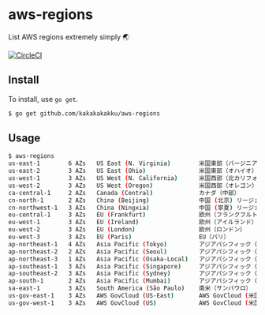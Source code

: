 # aws-regions

List AWS regions extremely simply 🌏

[![CircleCI](https://circleci.com/gh/kakakakakku/aws-regions.svg?style=svg)](https://circleci.com/gh/kakakakakku/aws-regions)

## Install

To install, use `go get`.

```sh
$ go get github.com/kakakakakku/aws-regions
```

## Usage

```sh
$ aws-regions
us-east-1        6 AZs   US East (N. Virginia)        米国東部（バージニア北部）
us-east-2        3 AZs   US East (Ohio)               米国東部（オハイオ）
us-west-1        3 AZs   US West (N. California)      米国西部（北カリフォルニア）
us-west-2        3 AZs   US West (Oregon)             米国西部（オレゴン）
ca-central-1     2 AZs   Canada (Central)             カナダ（中部）
cn-north-1       2 AZs   China (Beijing)              中国 (北京) リージョン
cn-northwest-1   3 AZs   China (Ningxia)              中国 (寧夏) リージョン
eu-central-1     3 AZs   EU (Frankfurt)               欧州（フランクフルト）
eu-west-1        3 AZs   EU (Ireland)                 欧州（アイルランド）
eu-west-2        3 AZs   EU (London)                  欧州（ロンドン）
eu-west-3        3 AZs   EU (Paris)                   EU（パリ）
ap-northeast-1   4 AZs   Asia Pacific (Tokyo)         アジアパシフィック（東京）
ap-northeast-2   2 AZs   Asia Pacific (Seoul)         アジアパシフィック（ソウル）
ap-northeast-3   1 AZs   Asia Pacific (Osaka-Local)   アジアパシフィック（大阪: ローカル）
ap-southeast-1   3 AZs   Asia Pacific (Singapore)     アジアパシフィック（シンガポール）
ap-southeast-2   3 AZs   Asia Pacific (Sydney)        アジアパシフィック（シドニー）
ap-south-1       2 AZs   Asia Pacific (Mumbai)        アジアパシフィック（ムンバイ）
sa-east-1        3 AZs   South America (São Paulo)    南米（サンパウロ）
us-gov-east-1    3 AZs   AWS GovCloud (US-East)       AWS GovCloud (米国東部)
us-gov-west-1    3 AZs   AWS GovCloud (US)            AWS GovCloud (米国)
```
